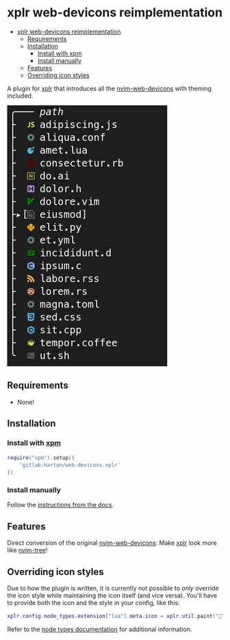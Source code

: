 # xplr web-devicons reimplementation

<!--toc:start-->
- [xplr web-devicons reimplementation](#xplr-web-devicons-reimplementation)
  - [Requirements](#requirements)
  - [Installation](#installation)
    - [Install with xpm](#install-with-xpmxpm)
    - [Install manually](#install-manually)
  - [Features](#features)
  - [Overriding icon styles](#overriding-icon-styles)
<!--toc:end-->

A plugin for [xplr][xplr] that introduces all the
[nvim-web-devicons][nvim-web-devicons] with theming included.

![Demo image](assets/demo.png)


## Requirements

- None!


## Installation

### Install with [xpm][xpm]

```lua
require("xpm").setup({
    'gitlab:hartan/web-devicons.xplr'
})
```

### Install manually

Follow the [instructions from the docs][xplr-install].


## Features

Direct conversion of the original [nvim-web-devicons][nvim-web-devicons]: Make
[xplr][xplr] look more like [nvim-tree][nvim-tree]!


## Overriding icon styles

Due to how the plugin is written, it is currently not possible to *only*
override the icon style while maintaining the icon itself (and vice versa).
You'll have to provide both the icon and the style in your config, like this:

```lua
xplr.config.node_types.extension["lua"].meta.icon = xplr.util.paint("", { fg = { Indexed = 74 }})
```

Refer to the [node types documentation][xplr-node-types] for additional
information.


[xplr]: https://xplr.dev/en/introduction
[xplr-install]: https://xplr.dev/en/installing-plugins
[xplr-node-types]: https://xplr.dev/en/node_types
[xplr-table-renderer]: https://xplr.dev/en/column-renderer
[nvim-web-devicons]: https://github.com/nvim-tree/nvim-web-devicons
[nvim-tree]: https://github.com/nvim-tree/nvim-tree.lua
[xpm]: https://github.com/dtomvan/xpm.xplr
